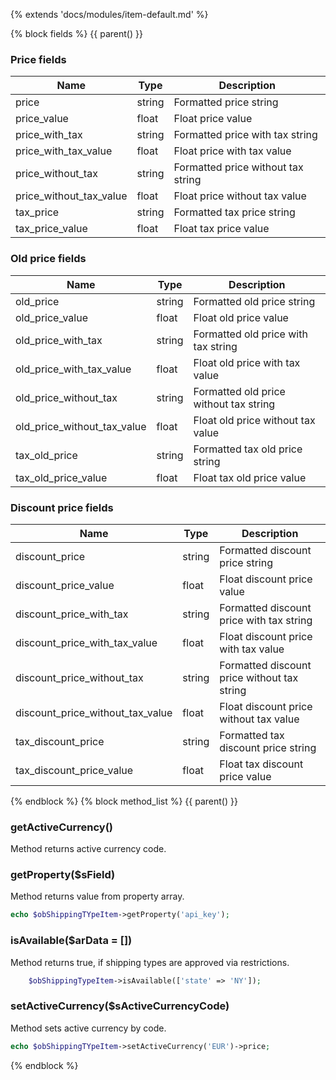 {% extends 'docs/modules/item-default.md' %}

{% block fields %}
{{ parent() }}

### Price fields

|  Name | Type | Description |
|-------|------|--------|
|price|string|Formatted price string|
|price_value|float|Float price value|
|price_with_tax|string|Formatted price with tax string|
|price_with_tax_value|float|Float price with tax value|
|price_without_tax|string|Formatted price without tax string|
|price_without_tax_value|float|Float price without tax value|
|tax_price|string|Formatted tax price string|
|tax_price_value|float|Float tax price value|

### Old price fields

|  Name | Type | Description |
|-------|------|--------|
|old_price|string|Formatted old price string|
|old_price_value|float|Float old price value|
|old_price_with_tax|string|Formatted old price with tax string|
|old_price_with_tax_value|float|Float old price with tax value|
|old_price_without_tax|string|Formatted old price without tax string|
|old_price_without_tax_value|float|Float old price without tax value|
|tax_old_price|string|Formatted tax old price string|
|tax_old_price_value|float|Float tax old price value|

### Discount price fields

|  Name | Type | Description |
|-------|------|--------|
|discount_price|string|Formatted discount price string|
|discount_price_value|float|Float discount price value|
|discount_price_with_tax|string|Formatted discount price with tax string|
|discount_price_with_tax_value|float|Float discount price with tax value|
|discount_price_without_tax|string|Formatted discount price without tax string|
|discount_price_without_tax_value|float|Float discount price without tax value|
|tax_discount_price|string|Formatted tax discount price string|
|tax_discount_price_value|float|Float tax discount price value|
{% endblock %}
{% block method_list %}
{{ parent() }}

### getActiveCurrency()

Method returns active currency code.

### getProperty($sField)

Method returns value from property array.
```php
echo $obShippingTYpeItem->getProperty('api_key');
```

### isAvailable($arData = [])

Method returns true, if shipping types are approved via restrictions.
```php
    $obShippingTypeItem->isAvailable(['state' => 'NY']);
```

### setActiveCurrency($sActiveCurrencyCode)

Method sets active currency by code.
```php
echo $obShippingTYpeItem->setActiveCurrency('EUR')->price;
```
{% endblock %}
